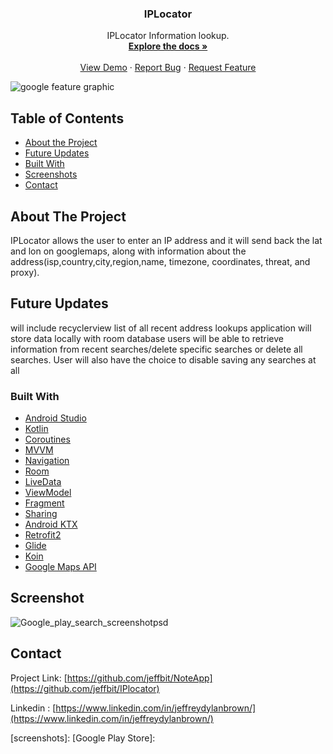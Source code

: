  <h3 align="center">IPLocator</h3>

  <p align="center">
    IPLocator Information lookup.
    <br />
    <a href="https://github.com/jeffbit/IPlocator"><strong>Explore the docs »</strong></a>
    <br />
    <br />
    <a href="https://github.com/jeffbit/IPlocator">View Demo</a>
    ·
    <a href="https://github.com/jeffbit/IPlocator/issues">Report Bug</a>
    ·
    <a href="https://github.com/jeffbit/IPlocator/issues">Request Feature</a>
  </p>
</p>

![google feature graphic](https://user-images.githubusercontent.com/26611879/75197223-98a1f480-5712-11ea-9b01-e55e41b9730e.jpg)


<!-- TABLE OF CONTENTS -->
## Table of Contents

* [About the Project](#about-the-project)
* [Future Updates](#future-updates)
* [Built With](#built-with)
* [Screenshots](#screenshot)
* [Contact](#contact)



<!-- ABOUT THE PROJECT -->
## About The Project
IPLocator allows the user to enter an IP address and it will send back the lat and lon on googlemaps, along with information about the address(isp,country,city,region,name, timezone, coordinates, threat, and proxy).

<!--FUTURE UPDATES -->
## Future Updates

 will include recyclerview list of all recent address lookups
 application will store data locally with room database
 users will be able to retrieve information from recent searches/delete specific searches or delete all searches. 
 User will also have the choice to disable saving any searches at all





### Built With
* [Android Studio](https://developer.android.com/studio)
* [Kotlin](https://kotlinlang.org/)
* [Coroutines](https://kotlinlang.org/docs/reference/coroutines-overview.html)
* [MVVM](https://developer.android.com/jetpack/docs/guide)
* [Navigation](https://developer.android.com/guide/navigation)
* [Room](https://developer.android.com/topic/libraries/architecture/room)
* [LiveData](https://developer.android.com/topic/libraries/architecture/livedata)
* [ViewModel](https://developer.android.com/topic/libraries/architecture/viewmodel)
* [Fragment](https://developer.android.com/guide/components/fragments)
* [Sharing](https://developer.android.com/training/sharing)
* [Android KTX](https://developer.android.com/kotlin/ktx.html)
* [Retrofit2](https://github.com/square/retrofit)
* [Glide](https://github.com/bumptech/glide)
* [Koin](https://insert-koin.io/)
* [Google Maps API](https://developers.google.com/maps/documentation/android-sdk/intro)





<!--- SCREENSHOTS -->
## Screenshot
![Google_play_search_screenshotpsd](https://user-images.githubusercontent.com/26611879/75197332-df8fea00-5712-11ea-98df-4f96e32eff35.jpg)








<!-- CONTACT -->
## Contact

Project Link: [https://github.com/jeffbit/NoteApp](https://github.com/jeffbit/IPlocator)

Linkedin : [https://www.linkedin.com/in/jeffreydylanbrown/](https://www.linkedin.com/in/jeffreydylanbrown/)












<!-- MARKDOWN LINKS & IMAGES -->
<!-- https://www.markdownguide.org/basic-syntax/#reference-style-links -->
[linkedin-url]: https://linkedin.com/in/jeffreydylanbrown
[screenshots]: 
[Google Play Store]: 

